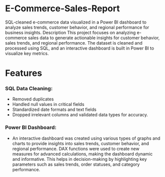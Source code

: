 # E-Commerce-Sales-Report
SQL-cleaned e-commerce data visualized in a Power BI dashboard to analyze sales trends, customer behavior, and regional performance for business insights.
Description
This project focuses on analyzing e-commerce sales data to generate actionable insights for customer behavior, sales trends, and regional performance. The dataset is cleaned and processed using SQL, and an interactive dashboard is built in Power BI to visualize key metrics.
# Features
### SQL Data Cleaning: <br>
* Removed duplicates
* Handled null values in critical fields
* Standardized date formats and text fields
* Dropped irrelevant columns and validated data types for accuracy. <br>
### Power BI Dashboard: <br>
* An interactive dashboard was created using various types of graphs and charts to provide insights into sales trends, customer behavior, and regional performance. DAX functions were used to create new measures for advanced calculations, making the dashboard dynamic and informative. This helps in decision-making by highlighting key parameters such as sales trends, order statuses, and category performance.
